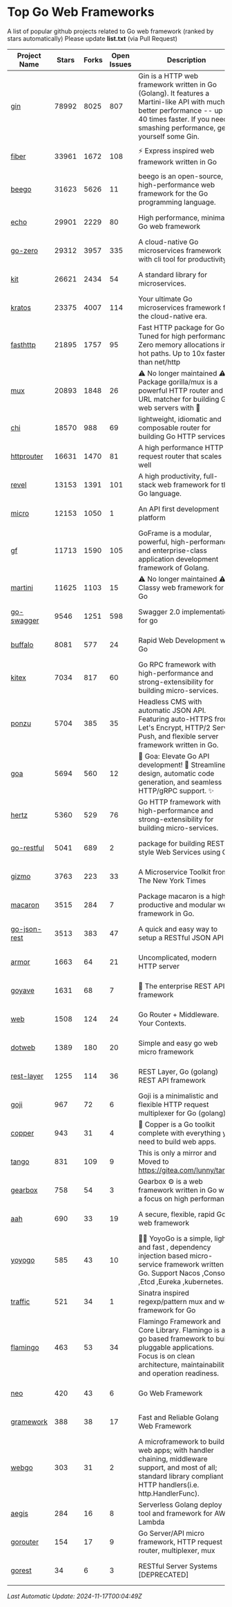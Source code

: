 # Top Go Web Frameworks
A list of popular github projects related to Go web framework (ranked by stars automatically)
Please update **list.txt** (via Pull Request)

| Project Name | Stars | Forks | Open Issues | Description | Last Commit |
| ------------ | ----- | ----- | ----------- | ----------- | ----------- |
| [gin](https://github.com/gin-gonic/gin) | 78992 | 8025 | 807 | Gin is a HTTP web framework written in Go (Golang). It features a Martini-like API with much better performance -- up to 40 times faster. If you need smashing performance, get yourself some Gin. | 2024-11-15 15:54:06 |
| [fiber](https://github.com/gofiber/fiber) | 33961 | 1672 | 108 | ⚡️ Express inspired web framework written in Go | 2024-11-16 14:24:14 |
| [beego](https://github.com/beego/beego) | 31623 | 5626 | 11 | beego is an open-source, high-performance web framework for the Go programming language. | 2024-10-31 12:44:58 |
| [echo](https://github.com/labstack/echo) | 29901 | 2229 | 80 | High performance, minimalist Go web framework | 2024-10-26 12:44:47 |
| [go-zero](https://github.com/zeromicro/go-zero) | 29312 | 3957 | 335 | A cloud-native Go microservices framework with cli tool for productivity. | 2024-11-15 09:00:10 |
| [kit](https://github.com/go-kit/kit) | 26621 | 2434 | 54 | A standard library for microservices. | 2024-03-13 13:42:15 |
| [kratos](https://github.com/go-kratos/kratos) | 23375 | 4007 | 114 | Your ultimate Go microservices framework for the cloud-native era. | 2024-11-05 07:24:21 |
| [fasthttp](https://github.com/valyala/fasthttp) | 21895 | 1757 | 95 | Fast HTTP package for Go. Tuned for high performance. Zero memory allocations in hot paths. Up to 10x faster than net/http | 2024-11-15 04:53:08 |
| [mux](https://github.com/gorilla/mux) | 20893 | 1848 | 26 | ⚠️ No longer maintained ⚠️  Package gorilla/mux is a powerful HTTP router and URL matcher for building Go web servers with 🦍 | 2024-06-19 23:50:04 |
| [chi](https://github.com/go-chi/chi) | 18570 | 988 | 69 | lightweight, idiomatic and composable router for building Go HTTP services | 2024-09-26 17:44:06 |
| [httprouter](https://github.com/julienschmidt/httprouter) | 16631 | 1470 | 81 | A high performance HTTP request router that scales well | 2024-01-30 10:56:56 |
| [revel](https://github.com/revel/revel) | 13153 | 1391 | 101 | A high productivity, full-stack web framework for the Go language. | 2022-04-12 20:53:30 |
| [micro](https://github.com/micro/micro) | 12153 | 1050 | 1 | An API first development platform  | 2024-09-17 08:17:45 |
| [gf](https://github.com/gogf/gf) | 11713 | 1590 | 105 | GoFrame is a modular, powerful, high-performance and enterprise-class application development framework of Golang.  | 2024-11-16 10:14:40 |
| [martini](https://github.com/go-martini/martini) | 11625 | 1103 | 15 | ⚠️ No longer maintained ⚠️  Classy web framework for Go | 2017-01-21 21:58:54 |
| [go-swagger](https://github.com/go-swagger/go-swagger) | 9546 | 1251 | 598 | Swagger 2.0 implementation for go | 2024-11-07 04:05:23 |
| [buffalo](https://github.com/gobuffalo/buffalo) | 8081 | 577 | 24 | Rapid Web Development w/ Go | 2023-01-26 15:34:17 |
| [kitex](https://github.com/cloudwego/kitex) | 7034 | 817 | 60 | Go RPC framework with high-performance and strong-extensibility for building micro-services. | 2024-11-15 10:11:37 |
| [ponzu](https://github.com/ponzu-cms/ponzu) | 5704 | 385 | 35 | Headless CMS with automatic JSON API. Featuring auto-HTTPS from Let's Encrypt, HTTP/2 Server Push, and flexible server framework written in Go. | 2020-01-02 00:14:32 |
| [goa](https://github.com/goadesign/goa) | 5694 | 560 | 12 | 🌟 Goa: Elevate Go API development! 🚀 Streamlined design, automatic code generation, and seamless HTTP/gRPC support. ✨ | 2024-11-15 23:29:35 |
| [hertz](https://github.com/cloudwego/hertz) | 5360 | 529 | 76 | Go HTTP framework with high-performance and strong-extensibility for building micro-services. | 2024-10-24 06:28:31 |
| [go-restful](https://github.com/emicklei/go-restful) | 5041 | 689 | 2 | package for building REST-style Web Services using Go | 2024-10-29 08:07:55 |
| [gizmo](https://github.com/nytimes/gizmo) | 3763 | 223 | 33 | A Microservice Toolkit from The New York Times | 2021-04-30 15:27:05 |
| [macaron](https://github.com/go-macaron/macaron) | 3515 | 284 | 7 | Package macaron is a high productive and modular web framework in Go. | 2024-11-11 17:24:03 |
| [go-json-rest](https://github.com/ant0ine/go-json-rest) | 3513 | 383 | 47 | A quick and easy way to setup a RESTful JSON API | 2017-09-13 04:12:08 |
| [armor](https://github.com/labstack/armor) | 1663 | 64 | 21 | Uncomplicated, modern HTTP server | 2019-08-03 18:10:09 |
| [goyave](https://github.com/go-goyave/goyave) | 1631 | 68 | 7 | 🍐 The enterprise REST API framework | 2024-11-15 15:40:08 |
| [web](https://github.com/gocraft/web) | 1508 | 124 | 24 | Go Router + Middleware. Your Contexts. | 2019-02-07 15:06:52 |
| [dotweb](https://github.com/devfeel/dotweb) | 1389 | 180 | 20 | Simple and easy go web micro framework | 2023-12-13 02:13:17 |
| [rest-layer](https://github.com/rs/rest-layer) | 1255 | 114 | 36 | REST Layer, Go (golang) REST API framework | 2021-09-30 23:58:01 |
| [goji](https://github.com/goji/goji) | 967 | 72 | 6 | Goji is a minimalistic and flexible HTTP request multiplexer for Go (golang) | 2019-01-26 23:58:29 |
| [copper](https://github.com/gocopper/copper) | 943 | 31 | 4 | 🚀‏‏‎    ‎‏‏‎‏‏‎‎‎‎‎‎Copper is a Go toolkit complete with everything you need to build web apps. | 2024-06-04 14:59:15 |
| [tango](https://github.com/lunny/tango) | 831 | 109 | 9 | This is only a mirror and Moved to https://gitea.com/lunny/tango | 2019-05-17 03:31:10 |
| [gearbox](https://github.com/gogearbox/gearbox) | 758 | 54 | 3 | Gearbox :gear: is a web framework written in Go with a focus on high performance | 2022-09-21 00:20:37 |
| [aah](https://github.com/go-aah/aah) | 690 | 33 | 19 | A secure, flexible, rapid Go web framework | 2020-09-02 02:31:20 |
| [yoyogo](https://github.com/yoyofx/yoyogo) | 585 | 43 | 10 | 🦄🌈 YoyoGo is a simple, light and fast , dependency injection based micro-service framework written in Go. Support Nacos ,Consoul ,Etcd ,Eureka ,kubernetes. | 2024-02-07 09:13:19 |
| [traffic](https://github.com/gravityblast/traffic) | 521 | 34 | 1 | Sinatra inspired regexp/pattern mux and web framework for Go | 2015-11-26 21:31:07 |
| [flamingo](https://github.com/i-love-flamingo/flamingo) | 463 | 53 | 34 | Flamingo Framework and Core Library. Flamingo is a go based framework to build pluggable applications. Focus is on clean architecture, maintainability and operation readiness. | 2024-10-31 13:55:42 |
| [neo](https://github.com/ivpusic/neo) | 420 | 43 | 6 | Go Web Framework | 2017-08-14 23:54:31 |
| [gramework](https://github.com/gramework/gramework) | 388 | 38 | 17 | Fast and Reliable Golang Web Framework | 2023-10-27 14:01:05 |
| [webgo](https://github.com/naughtygopher/webgo) | 303 | 31 | 2 | A microframework to build web apps; with handler chaining, middleware support, and most of all; standard library compliant HTTP handlers(i.e. http.HandlerFunc). | 2024-10-20 08:43:36 |
| [aegis](https://github.com/tmaiaroto/aegis) | 284 | 16 | 8 | Serverless Golang deploy tool and framework for AWS Lambda | 2019-07-28 17:59:41 |
| [gorouter](https://github.com/vardius/gorouter) | 154 | 17 | 9 | Go Server/API micro framework, HTTP request router, multiplexer, mux | 2024-09-05 02:45:54 |
| [gorest](https://github.com/tideland/gorest) | 34 | 6 | 3 | RESTful Server Systems [DEPRECATED] | 2017-11-10 13:00:37 |

*Last Automatic Update: 2024-11-17T00:04:49Z*